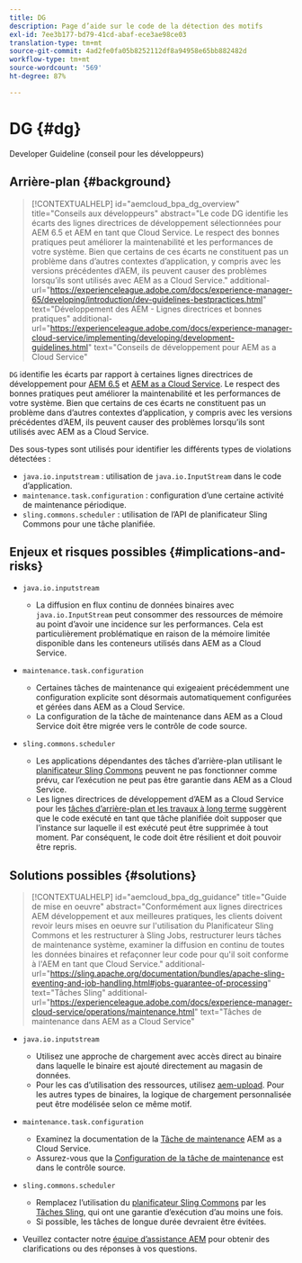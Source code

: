 ```yaml
---
title: DG
description: Page d’aide sur le code de la détection des motifs
exl-id: 7ee3b177-bd79-41cd-abaf-ece3ae98ce03
translation-type: tm+mt
source-git-commit: 4ad2fe0fa05b8252112df8a94958e65bb882482d
workflow-type: tm+mt
source-wordcount: '569'
ht-degree: 87%

---
```


# DG {#dg}

Developer Guideline (conseil pour les développeurs)

## Arrière-plan {#background}

>[!CONTEXTUALHELP]
>id="aemcloud_bpa_dg_overview"
>title="Conseils aux développeurs"
>abstract="Le code DG identifie les écarts des lignes directrices de développement sélectionnées pour AEM 6.5 et AEM en tant que Cloud Service. Le respect des bonnes pratiques peut améliorer la maintenabilité et les performances de votre système. Bien que certains de ces écarts ne constituent pas un problème dans d’autres contextes d’application, y compris avec les versions précédentes d’AEM, ils peuvent causer des problèmes lorsqu’ils sont utilisés avec AEM as a Cloud Service."
>additional-url="https://experienceleague.adobe.com/docs/experience-manager-65/developing/introduction/dev-guidelines-bestpractices.html" text="Développement des AEM - Lignes directrices et bonnes pratiques"
>additional-url="https://experienceleague.adobe.com/docs/experience-manager-cloud-service/implementing/developing/development-guidelines.html" text="Conseils de développement pour AEM as a Cloud Service"


`DG` identifie les écarts par rapport à certaines lignes directrices de développement pour [AEM 6.5](https://experienceleague.adobe.com/docs/experience-manager-65/developing/introduction/dev-guidelines-bestpractices.html?lang=fr) et [AEM as a Cloud Service](https://experienceleague.adobe.com/docs/experience-manager-cloud-service/implementing/developing/development-guidelines.html?lang=fr). Le respect des bonnes pratiques peut améliorer la maintenabilité et les performances de votre système. Bien que certains de ces écarts ne constituent pas un problème dans d’autres contextes d’application, y compris avec les versions précédentes d’AEM, ils peuvent causer des problèmes lorsqu’ils sont utilisés avec AEM as a Cloud Service.

Des sous-types sont utilisés pour identifier les différents types de violations détectées :

* `java.io.inputstream` : utilisation de `java.io.InputStream` dans le code d’application.
* `maintenance.task.configuration` : configuration d’une certaine activité de maintenance périodique.
* `sling.commons.scheduler` : utilisation de l’API de planificateur Sling Commons pour une tâche planifiée.

## Enjeux et risques possibles {#implications-and-risks}

* `java.io.inputstream`
   * La diffusion en flux continu de données binaires avec `java.io.InputStream` peut consommer des ressources de mémoire au point d’avoir une incidence sur les performances. Cela est particulièrement problématique en raison de la mémoire limitée disponible dans les conteneurs utilisés dans AEM as a Cloud Service.

* `maintenance.task.configuration`
   * Certaines tâches de maintenance qui exigeaient précédemment une configuration explicite sont désormais automatiquement configurées et gérées dans AEM as a Cloud Service.
   * La configuration de la tâche de maintenance dans AEM as a Cloud Service doit être migrée vers le contrôle de code source.

* `sling.commons.scheduler`
   * Les applications dépendantes des tâches d’arrière-plan utilisant le [planificateur Sling Commons](https://sling.apache.org/documentation/bundles/scheduler-service-commons-scheduler.html) peuvent ne pas fonctionner comme prévu, car l’exécution ne peut pas être garantie dans AEM as a Cloud Service.
   * Les lignes directrices de développement d’AEM as a Cloud Service pour les [tâches d’arrière-plan et les travaux à long terme](https://experienceleague.adobe.com/docs/experience-manager-cloud-service/implementing/developing/development-guidelines.html?lang=fr#background-tasks-and-long-running-jobs) suggèrent que le code exécuté en tant que tâche planifiée doit supposer que l’instance sur laquelle il est exécuté peut être supprimée à tout moment. Par conséquent, le code doit être résilient et doit pouvoir être repris.

## Solutions possibles {#solutions}

>[!CONTEXTUALHELP]
>id="aemcloud_bpa_dg_guidance"
>title="Guide de mise en oeuvre"
>abstract="Conformément aux lignes directrices AEM développement et aux meilleures pratiques, les clients doivent revoir leurs mises en oeuvre sur l&#39;utilisation du Planificateur Sling Commons et les restructurer à Sling Jobs, restructurer leurs tâches de maintenance système, examiner la diffusion en continu de toutes les données binaires et refaçonner leur code pour qu&#39;il soit conforme à l&#39;AEM en tant que Cloud Service."
>additional-url="https://sling.apache.org/documentation/bundles/apache-sling-eventing-and-job-handling.html#jobs-guarantee-of-processing" text="Tâches Sling"
>additional-url="https://experienceleague.adobe.com/docs/experience-manager-cloud-service/operations/maintenance.html" text="Tâches de maintenance dans AEM as a Cloud Service"

* `java.io.inputstream`
   * Utilisez une approche de chargement avec accès direct au binaire dans laquelle le binaire est ajouté directement au magasin de données.
   * Pour les cas d’utilisation des ressources, utilisez [aem-upload](https://github.com/adobe/aem-upload). Pour les autres types de binaires, la logique de chargement personnalisée peut être modélisée selon ce même motif.

* `maintenance.task.configuration`
   * Examinez la documentation de la [Tâche de maintenance](https://experienceleague.adobe.com/docs/experience-manager-cloud-service/operations/maintenance.html?lang=fr) AEM as a Cloud Service.
   * Assurez-vous que la [Configuration de la tâche de maintenance](https://experienceleague.adobe.com/docs/experience-manager-cloud-service/implementing/deploying/overview.html?lang=fr#maintenance-tasks-configuration-in-source-control) est dans le contrôle source.

* `sling.commons.scheduler`
   * Remplacez l’utilisation du [planificateur Sling Commons](https://sling.apache.org/documentation/bundles/scheduler-service-commons-scheduler.html) par les [Tâches Sling](https://sling.apache.org/documentation/bundles/apache-sling-eventing-and-job-handling.html#jobs-guarantee-of-processing), qui ont une garantie d’exécution d’au moins une fois.
   * Si possible, les tâches de longue durée devraient être évitées.

* Veuillez contacter notre [équipe d’assistance AEM](https://helpx.adobe.com/fr/enterprise/using/support-for-experience-cloud.html) pour obtenir des clarifications ou des réponses à vos questions.

